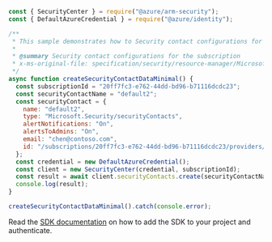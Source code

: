 ```javascript
const { SecurityCenter } = require("@azure/arm-security");
const { DefaultAzureCredential } = require("@azure/identity");

/**
 * This sample demonstrates how to Security contact configurations for the subscription
 *
 * @summary Security contact configurations for the subscription
 * x-ms-original-file: specification/security/resource-manager/Microsoft.Security/preview/2017-08-01-preview/examples/SecurityContacts/CreateSecurityContact_min_example.json
 */
async function createSecurityContactDataMinimal() {
  const subscriptionId = "20ff7fc3-e762-44dd-bd96-b71116dcdc23";
  const securityContactName = "default2";
  const securityContact = {
    name: "default2",
    type: "Microsoft.Security/securityContacts",
    alertNotifications: "On",
    alertsToAdmins: "On",
    email: "chen@contoso.com",
    id: "/subscriptions/20ff7fc3-e762-44dd-bd96-b71116dcdc23/providers/Microsoft.Security/securityContacts/default2",
  };
  const credential = new DefaultAzureCredential();
  const client = new SecurityCenter(credential, subscriptionId);
  const result = await client.securityContacts.create(securityContactName, securityContact);
  console.log(result);
}

createSecurityContactDataMinimal().catch(console.error);
```

Read the [SDK documentation](https://github.com/Azure/azure-sdk-for-js/blob/%40azure%2Farm-security_5.0.0/sdk/security/arm-security/README.md) on how to add the SDK to your project and authenticate.
